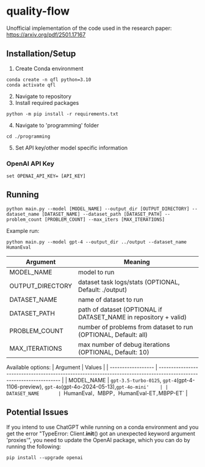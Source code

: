 # quality-flow
Unofficial implementation of the code used in the research paper: https://arxiv.org/pdf/2501.17167

## Installation/Setup

1) Create Conda environment
```
conda create -n qfl python=3.10
conda activate qfl
```
2) Navigate to repository
3) Install required packages
```
python -m pip install -r requirements.txt
```
4) Navigate to 'programming' folder
```
cd ./programming
```
5) Set API key/other model specific information
### OpenAI API Key
```
set OPENAI_API_KEY= [API_KEY]
```

## Running
```
python main.py --model [MODEL_NAME] --output_dir [OUTPUT_DIRECTORY] --dataset_name [DATASET_NAME] --dataset_path [DATASET_PATH] --problem_count [PROBLEM_COUNT] --max_iters [MAX_ITERATIONS]
```
Example run: 
```
python main.py --model gpt-4 --output_dir ../output --dataset_name HumanEval
```

| Argument           | Meaning                                                                                                              |
| ------------------ | -------------------------------------------------------------------------------------------------------------------- |
| MODEL_NAME         | model to run                                                                                                         |
| OUTPUT_DIRECTORY   | dataset task logs/stats (OPTIONAL, Default: ./output)                                                                |
| DATASET_NAME       | name of dataset to run                                                                                               |
| DATASET_PATH       | path of dataset (OPTIONAL if DATASET_NAME in repository + valid)                                                     |
| PROBLEM_COUNT      | number of problems from dataset to run (OPTIONAL, Default: all)                                                      |
| MAX_ITERATIONS     | max number of debug iterations (OPTIONAL, Default: 10)                                                               |

Available options:
| Argument           | Values                                                                                                               |
| ------------------ | -------------------------------------------------------------------------------------------------------------------- |
| MODEL_NAME         | `gpt-3.5-turbo-0125`, `gpt-4`(gpt-4-1106-preview), `gpt-4o`(gpt-4o-2024-05-13),`gpt-4o-mini'    |
| DATASET_NAME       | `HumanEval`, `MBPP`, `HumanEval-ET`,`MBPP-ET`                                                                        |

## Potential Issues
If you intend to use ChatGPT while running on a conda environment and you get the error "TypeError: Client.__init__() got an unexpected keyword argument 'proxies'",
you need to update the OpenAI package, which you can do by running the following:
```
pip install --upgrade openai
```